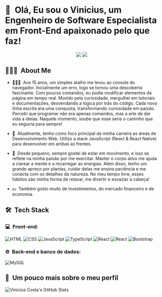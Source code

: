 <h1>👋 &nbsp;Olá, Eu sou o Vinicius, um Engenheiro de Software Especialista em Front-End apaixonado pelo que faz!</h1>
<p align="center">
<a href="https://www.linkedin.com/in/viniciusf-alves-costa/"><img src="https://img.shields.io/badge/-Vinicius%20Alves%20Costa-0077B5?style=flat-square&logo=Linkedin&logoColor=white"/></a>
<a href="mailto:viniciusalves.pcosta@gmail.com"><img src="https://img.shields.io/badge/-viniciusalves.pcosta@gmail.com-D14836?style=flat-square&logo=Gmail&logoColor=white"/></a>

</p>

<h2> 👨🏻‍💻 &nbsp;About Me </h2>

- 👨🏻‍💻 &nbsp;Aos 15 anos, um simples atalho me levou ao console do navegador. Inicialmente um erro, logo se tornou uma descoberta fascinante. Com poucos comandos, eu podia modificar elementos da página em tempo real. Movido pela curiosidade, mergulhei em tutoriais e documentações, desvendando a lógica por trás do código. Cada nova linha escrita era uma conquista, transformando curiosidade em paixão. Percebi que programar não era apenas comandos, mas a arte de dar vida a ideias. Naquele momento, soube que esse seria o caminho que eu seguiria para sempre!

- 🚀 &nbsp;Atualmente, tenho como foco principal da minha carreira as áreas de Desenvolvimento Web. Utilizo a stack JavaScript (React & React Native) para desenvolver em ambas as frentes.

- 🦿 &nbsp;Desde pequeno, sempre gostei de estar em movimento, e isso se reflete na minha paixão por me exercitar. Manter o corpo ativo me ajuda a clarear a mente e a recarregar as energias. Além disso, tenho um grande apreço por plantas, cuidar delas me ensina paciência e me conecta com os detalhes da natureza. No meu tempo livre, esses hábitos são minha forma de relaxar, me divertir e esvaziar a cabeça!

- 💵 &nbsp;Também gosto muito de investimentos, do mercado financeiro e de economia.

<h2> 🛠 &nbsp;Tech Stack</h2>
<h3>💻 &nbsp;Front-end:</h3>

![HTML](https://img.shields.io/badge/-HTML-333333?style=flat&logo=HTML5)
![CSS](https://img.shields.io/badge/-CSS-333333?style=flat&logo=CSS3&logoColor=1572B6)
![JavaScript](https://img.shields.io/badge/-JavaScript-333333?style=flat&logo=javascript)
![TypeScript](https://img.shields.io/badge/-TypeScript-333333?style=flat&logo=typescript&logoColor=2D79C7)
![React](https://img.shields.io/badge/-React-333333?style=flat&logo=react)
![React](https://img.shields.io/badge/-React%20Native-333333?style=flat&logo=react)
![Bootstrap](https://img.shields.io/badge/-Bootstrap-333333?style=flat&logo=Bootstrap)

<h3>⚙️ &nbsp;Back-end e banco de dados:</h3>

![MySQL](https://img.shields.io/badge/-MySQL-333333?style=flat&logo=MySQL)

<h2>🚀 &nbsp;Um pouco mais sobre o meu perfil</h2>

![Vinicius Costa's GitHub Stats](https://github-readme-stats.vercel.app/api?username=viniacosta&show_icons=true&theme=radical)

